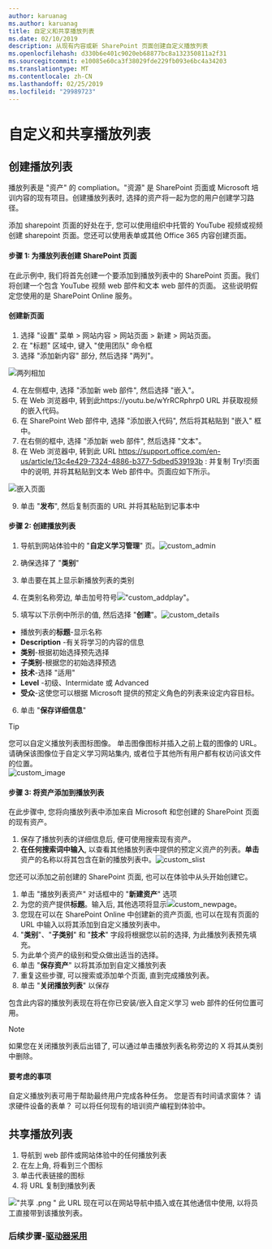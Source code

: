 ```yaml
---
author: karuanag
ms.author: karuanag
title: 自定义和共享播放列表
ms.date: 02/10/2019
description: 从现有内容或新 SharePoint 页面创建自定义播放列表
ms.openlocfilehash: d330b6e401c9020eb68877bc8a132350811a2f31
ms.sourcegitcommit: e10085e60ca3f38029fde229fb093e6bc4a34203
ms.translationtype: MT
ms.contentlocale: zh-CN
ms.lasthandoff: 02/25/2019
ms.locfileid: "29989723"
---
```

# <a name="customize-and-share-playlists"></a>自定义和共享播放列表

## <a name="create-a-playlist"></a>创建播放列表

播放列表是 "资产" 的 compliation。"资源" 是 SharePoint 页面或 Microsoft 培训内容的现有项目。创建播放列表时, 选择的资产将一起为您的用户创建学习路径。  

添加 sharepoint 页面的好处在于, 您可以使用组织中托管的 YouTube 视频或视频创建 sharepoint 页面。您还可以使用表单或其他 Office 365 内容创建页面。  

#### <a name="step-1-create-a-sharepoint-page-for-your-playlist"></a>步骤 1: 为播放列表创建 SharePoint 页面
在此示例中, 我们将首先创建一个要添加到播放列表中的 SharePoint 页面。我们将创建一个包含 YouTube 视频 web 部件和文本 web 部件的页面。 这些说明假定您使用的是 SharePoint Online 服务。 

#### <a name="create-a-new-page"></a>创建新页面
1.  选择 "设置" 菜单 > 网站内容 > 网站页面 > 新建 > 网站页面。
2.  在 "标题" 区域中, 键入 "使用团队" 命令框
3.  选择 "添加新内容" 部分, 然后选择 "两列"。

![两列相加](media/clo365addtwocolumn.png)

4.  在左侧框中, 选择 "添加新 web 部件", 然后选择 "嵌入"。 
5.  在 Web 浏览器中, 转到此https://youtu.be/wYrRCRphrp0 URL 并获取视频的嵌入代码。 
6.  在 SharePoint Web 部件中, 选择 "添加嵌入代码", 然后将其粘贴到 "嵌入" 框中。 
7.  在右侧的框中, 选择 "添加新 web 部件", 然后选择 "文本"。 
8.  在 Web 浏览器中, 转到此 URL https://support.office.com/en-us/article/13c4e429-7324-4886-b377-5dbed539193b : 并复制 Try!页面中的说明, 并将其粘贴到文本 Web 部件中。页面应如下所示。 

![嵌入页面](media/clo365teamscommandbox.png)

9.  单击 "**发布**", 然后复制页面的 URL 并将其粘贴到记事本中

#### <a name="step-2-create-the-playlist"></a>步骤 2: 创建播放列表

1. 导航到网站体验中的 "**自定义学习管理**" 页。![custom_admin](media/custom_admin.png)
1. 确保选择了 "**类别**" 
1. 单击要在其上显示新播放列表的类别
1. 在类别名称旁边, 单击加号符号!["custom_addplay"。](media/custom_addplay.png)

1. 填写以下示例中所示的值, 然后选择 "**创建**"。![custom_details](media/custom_details.png)
- 播放列表的**标题**-显示名称
- **Description** -有关将学习的内容的信息
- **类别**-根据初始选择预先选择
- **子类别**-根据您的初始选择预选
- **技术**-选择 "适用"
- **Level** -初级、Intermidate 或 Advanced
- **受众**-这使您可以根据 Microsoft 提供的预定义角色的列表来设定内容目标。

6. 单击 "**保存详细信息**"

> [!TIP]
> 您可以自定义播放列表图标图像。 单击图像图标并插入之前上载的图像的 URL。 请确保该图像位于自定义学习网站集内, 或者位于其他所有用户都有权访问该文件的位置。  
![custom_image](media/custom_image.png)

#### <a name="step-3-add-assets-to-the-playlist"></a>步骤 3: 将资产添加到播放列表
在此步骤中, 您将向播放列表中添加来自 Microsoft 和您创建的 SharePoint 页面的现有资产。 

1. 保存了播放列表的详细信息后, 便可使用搜索现有资产。
1. **在任何搜索词中输入**, 以查看其他播放列表中提供的预定义资产的列表。**单击**资产的名称以将其包含在新的播放列表中。![custom_slist](media/custom_slist.png)

您还可以添加之前创建的 SharePoint 页面, 也可以在体验中从头开始创建它。

1. 单击 "播放列表资产" 对话框中的 "**新建资产**" 选项
1. 为您的资产提供**标题**。输入后, 其他选项将显示![custom_newpage。](media/custom_newpage.png)
1. 您现在可以在 SharePoint Online 中创建新的资产页面, 也可以在现有页面的 URL 中输入以将其添加到自定义播放列表中。 
1. "**类别**"、"**子类别**" 和 "**技术**" 字段将根据您以前的选择, 为此播放列表预先填充。
1. 为此单个资产的级别和受众做出适当的选择。  
1. 单击 "**保存资产**" 以将其添加到自定义播放列表
1. 重复这些步骤, 可以搜索或添加单个页面, 直到完成播放列表。 
1. 单击 "**关闭播放列表**" 以保存

包含此内容的播放列表现在将在你已安装/嵌入自定义学习 web 部件的任何位置可用。 

> [!NOTE]
> 如果您在关闭播放列表后出错了, 可以通过单击播放列表名称旁边的 X 将其从类别中删除。  

#### <a name="things-to-think-about"></a>要考虑的事项

自定义播放列表可用于帮助最终用户完成各种任务。 您是否有时间请求窗体？ 请求硬件设备的表单？ 可以将任何现有的培训资产编程到体验中。  

## <a name="share-playlists"></a>共享播放列表

1. 导航到 web 部件或网站体验中的任何播放列表
1. 在左上角, 将看到三个图标
1. 单击代表链接的图标
1. 将 URL 复制到播放列表

!["共享 .png](media/share.png) " 此 URL 现在可以在网站导航中插入或在其他通信中使用, 以将员工直接带到该播放列表。 

### <a name="next-steps---drive-adoptiondriveadoptionmd"></a>后续步骤-[驱动器采用](driveadoption.md)
